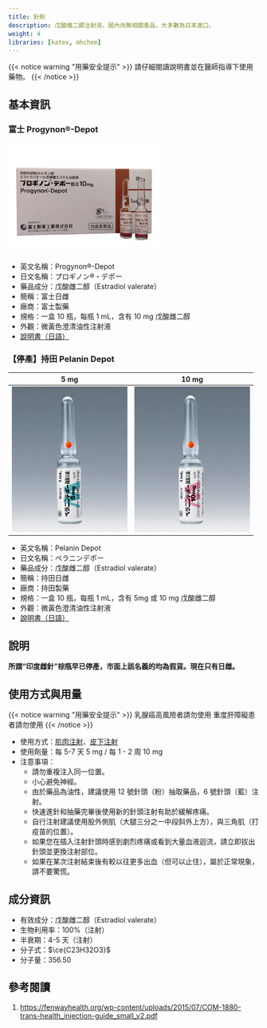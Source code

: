 ```yaml
---
title: 針劑
description: 戊酸雌二醇注射液，國內尚無相關產品，大多數為日本進口。
weight: 4
libraries: [katex, mhchem]
---
```


{{< notice warning "用藥安全提示" >}}
請仔細閱讀說明書並在醫師指導下使用藥物。
{{< /notice >}}

## 基本資訊

### 富士 Progynon®-Depot

![fuji](progynon-depot.jpg)

- 英文名稱：Progynon®-Depot
- 日文名稱：プロギノン®・デポー
- 藥品成分：戊酸雌二醇（Estradiol valerate）
- 簡稱：富士日雌
- 廠商：富士製藥
- 規格：一盒 10 瓶，每瓶 1 mL，含有 10 mg 戊酸雌二醇
- 外觀：微黃色澄清油性注射液
- [說明書（日語）](progynon.pdf)

### 【停產】持田 Pelanin Depot

| 5 mg | 10 mg |
| :--: | :--:|
| ![5 mg](mochida-5.jpg) | ![10 mg](mochida-10.jpg) |

- 英文名稱：Pelanin Depot
- 日文名稱：ペラニンデポー
- 藥品成分：戊酸雌二醇（Estradiol valerate）
- 簡稱：持田日雌
- 廠商：持田製藥
- 規格：一盒 10 瓶，每瓶 1 mL，含有 5mg 或 10 mg 戊酸雌二醇
- 外觀：微黃色澄清油性注射液
- [說明書（日語）](pelanin.pdf)

## 說明

**所謂“印度雌針”棕瓶早已停產，市面上該名義的均為假貨。現在只有日雌。**

## 使用方式與用量

{{< notice warning "用藥安全提示" >}}
乳腺癌高風險者請勿使用
重度肝障礙患者請勿使用
{{< /notice >}}

- 使用方式：[肌肉注射](https://zh.wikihow.com/進行肌肉注射)、[皮下注射](https://zh.wikihow.com/進行皮下注射)
- 使用劑量：每 5-7 天 5 mg / 每 1 - 2 周 10 mg
- 注意事項：
  - 請勿重複注入同一位置。
  - 小心避免神經。
  - 由於藥品為油性，建議使用 12 號針頭（粉）抽取藥品，6 號針頭（藍）注射。
  - 快速進針和抽藥完畢後使用新的針頭注射有助於緩解疼痛。
  - 自行注射建議使用股外側肌（大腿三分之一中段斜外上方），與三角肌（打疫苗的位置）。
  - 如果您在插入注射針頭時感到劇烈疼痛或看到大量血液迴流，請立即拔出針頭並更換注射部位。
  - 如果在某次注射結束後有較以往更多出血（但可以止住），屬於正常現象，請不要驚慌。

## 成分資訊

- 有效成分：戊酸雌二醇（Estradiol valerate）
- 生物利用率：100%（注射）
- 半衰期：4-5 天（注射）
- 分子式：$\ce{C23H32O3}$
- 分子量：356.50

## 參考閱讀

1. <https://fenwayhealth.org/wp-content/uploads/2015/07/COM-1880-trans-health_injection-guide_small_v2.pdf>
